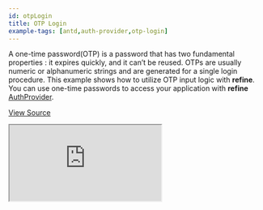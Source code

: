 ```yaml
---
id: otpLogin
title: OTP Login
example-tags: [antd,auth-provider,otp-login]
---
```


A one-time password(OTP) is a password that has two fundamental properties : it expires quickly, and it can’t be reused. OTPs are usually numeric or alphanumeric strings and are generated for a single login procedure. This example shows how to utilize OTP input logic with **refine**. You can use one-time passwords to access your application with **refine** [AuthProvider](/docs/api-reference/core/providers/auth-provider/).

[View Source](https://github.com/refinedev/refine/tree/master/examples/authProvider/otpLogin)

<iframe loading="lazy" src="https://stackblitz.com//github/pankod/refine/tree/master/examples/authProvider/otpLogin?embed=1&view=preview&theme=dark&preset=node&ctl=1"
    style={{width: "100%", height:"80vh", border: "0px", borderRadius: "8px", overflow:"hidden"}}
    title="refine-otp-login-example"
></iframe>